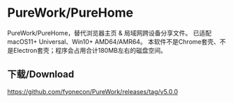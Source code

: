 # PureWork/PureHome
PureWork/PureHome，替代浏览器主页 & 局域网跨设备分享文件。 
已适配macOS11+ Universal、Win10+ AMD64/AMR64。 本软件不是Chrome套壳、不是Electron套壳；程序会占用合计180MB左右的磁盘空间。

## 下载/Download
https://github.com/fyonecon/PureWork/releases/tag/v5.0.0


